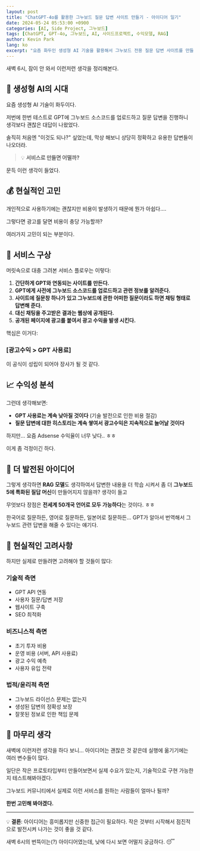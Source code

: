 ```yaml
---
layout: post
title: "ChatGPT-4o를 활용한 그누보드 질문 답변 사이트 만들기 - 아이디어 일기"
date: 2024-05-24 05:53:00 +0900
categories: [AI, Side Project, 그누보드]
tags: [ChatGPT, GPT-4o, 그누보드, AI, 사이드프로젝트, 수익모델, RAG]
author: Kevin Park
lang: ko
excerpt: "요즘 화두인 생성형 AI 기술을 활용해서 그누보드 전용 질문 답변 사이트를 만들면 어떨까? 비용과 수익에 대한 고민과 함께 아이디어를 정리해본다."
---
```


새벽 6시, 잠이 안 와서 이런저런 생각을 정리해본다.

## 🤖 생성형 AI의 시대

요즘 생성형 AI 기술이 화두이다.

저번에 한번 테스트로 GPT에 그누보드 소스코드를 업로드하고 질문 답변을 진행하니 생각보다 괜찮은 대답이 나왔었다.

솔직히 처음엔 "이것도 되나?" 싶었는데, 막상 해보니 상당히 정확하고 유용한 답변들이 나오더라.

> 💡 **서비스로 만들면 어떨까?**

문득 이런 생각이 들었다.

## 💰 현실적인 고민

개인적으로 사용하기에는 괜찮지만 비용이 발생하기 때문에 뭔가 아쉽다....

그렇다면 광고를 달면 비용이 충당 가능할까?

여러가지 고민이 되는 부분이다.

## 🚀 서비스 구상

머릿속으로 대충 그려본 서비스 플로우는 이렇다:

1. **간단하게 GPT와 연동되는 사이트를 만든다.**
2. **GPT에게 사전에 그누보드 소스코드를 업로드하고 관련 정보를 알려준다.**
3. **사이트에 질문창 하나가 있고 그누보드에 관한 어떠한 질문이라도 하면 채팅 형태로 답변해 준다.**
4. **대신 채팅을 주고받은 결과는 웹상에 공개된다.**
5. **공개된 페이지에 광고를 붙여서 광고 수익을 발생 시킨다.**

핵심은 이거다:

### **[광고수익 > GPT 사용료]**

이 공식이 성립이 되어야 장사가 될 것 같다.

## 📈 수익성 분석

그런데 생각해보면:

- **GPT 사용료는 계속 낮아질 것이다** (기술 발전으로 인한 비용 절감)
- **질문 답변에 대한 히스토리는 계속 쌓여서 광고수익은 지속적으로 늘어날 것이다**

하지만... 요즘 Adsense 수익율이 너무 낮다.. ㅎㅎ

이게 좀 걱정이긴 하다.

## 🧠 더 발전된 아이디어

그렇게 생각하면 **RAG 모델**도 생각하여서 답변한 내용을 더 학습 시켜서 좀 더 **그누보드5에 특화된 질답 머신**이 만들어지지 않을까? 생각이 들고

무엇보다 장점은 **전세계 50개국 언어로 모두 가능하다**는 것이다. ㅎㅎ

한국어로 질문하든, 영어로 질문하든, 일본어로 질문하든... GPT가 알아서 번역해서 그누보드 관련 답변을 해줄 수 있다는 얘기다.

## 🤔 현실적인 고려사항

하지만 실제로 만들려면 고려해야 할 것들이 많다:

### 기술적 측면
- GPT API 연동
- 사용자 질문/답변 저장
- 웹사이트 구축
- SEO 최적화

### 비즈니스적 측면  
- 초기 투자 비용
- 운영 비용 (서버, API 사용료)
- 광고 수익 예측
- 사용자 유입 전략

### 법적/윤리적 측면
- 그누보드 라이선스 문제는 없는지
- 생성된 답변의 정확성 보장
- 잘못된 정보로 인한 책임 문제

## 💭 마무리 생각

새벽에 이런저런 생각을 하다 보니... 아이디어는 괜찮은 것 같은데 실행에 옮기기에는 여러 변수들이 많다.

일단은 작은 프로토타입부터 만들어보면서 실제 수요가 있는지, 기술적으로 구현 가능한지 테스트해봐야겠다.

그누보드 커뮤니티에서 실제로 이런 서비스를 원하는 사람들이 얼마나 될까?

**한번 고민해 봐야겠다.**

---

💡 **결론**: 아이디어는 흥미롭지만 신중한 접근이 필요하다. 작은 것부터 시작해서 점진적으로 발전시켜 나가는 것이 좋을 것 같다.

새벽 6시의 번뜩이는(?) 아이디어였는데, 낮에 다시 보면 어떨지 궁금하다. 😴 